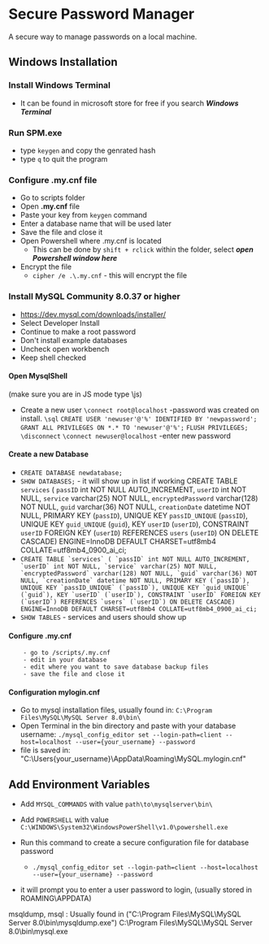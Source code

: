 # Secure Password Manager
A secure way to manage passwords on a local machine.

## Windows Installation


### Install Windows Terminal
- It can be found in microsoft store for free if you search ***Windows Terminal***


### Run SPM.exe
- type `keygen` and copy the genrated hash
- type `q` to quit the program

### Configure .my.cnf file
-  Go to scripts folder
-  Open **.my.cnf** file
-  Paste your key from `keygen` command
-  Enter a database name that will be used later
-  Save the file and close it
-  Open Powershell where .my.cnf is located
    - This can be done by `shift + rclick` within the folder, select ***open Powershell window here***
-  Encrypt the file
    - `cipher /e .\.my.cnf` - this will encrypt the file

### Install MySQL Community 8.0.37 or higher
- https://dev.mysql.com/downloads/installer/
- Select Developer Install
- Continue to make a root password
- Don't install example databases
- Uncheck open workbench
- Keep shell checked

#### Open MysqlShell
(make sure you are in JS mode type \js)
- Create a new user
    `\connect root@localhost` -password was created on install.
    `\sql`
    `CREATE USER 'newuser'@'%' IDENTIFIED BY 'newpassword';`
    `GRANT ALL PRIVILEGES ON *.* TO 'newuser'@'%';`
    `FLUSH PRIVILEGES;`
    `\disconnect`
    `\connect newuser@localhost` -enter new password

#### Create a new Database
- `CREATE DATABASE newdatabase;`
- `SHOW DATABASES;`   - it will show up in list if working
        CREATE TABLE `services` (
            `passID` int NOT NULL AUTO_INCREMENT,
            `userID` int NOT NULL,
            `service` varchar(25) NOT NULL,
            `encryptedPassword` varchar(128) NOT NULL,
            `guid` varchar(36) NOT NULL,
            `creationDate` datetime NOT NULL,
            PRIMARY KEY (`passID`),
            UNIQUE KEY `passID_UNIQUE` (`passID`),
            UNIQUE KEY `guid_UNIQUE` (`guid`),
            KEY `userID` (`userID`),
            CONSTRAINT `userID` FOREIGN KEY (`userID`) REFERENCES `users`       (`userID`) ON DELETE CASCADE) ENGINE=InnoDB DEFAULT CHARSET=utf8mb4 COLLATE=utf8mb4_0900_ai_ci;
- ``CREATE TABLE `services` (
        `passID` int NOT NULL AUTO_INCREMENT,
        `userID` int NOT NULL,
        `service` varchar(25) NOT NULL,
        `encryptedPassword` varchar(128) NOT NULL,
        `guid` varchar(36) NOT NULL,
        `creationDate` datetime NOT NULL,
        PRIMARY KEY (`passID`),
        UNIQUE KEY `passID_UNIQUE` (`passID`),
        UNIQUE KEY `guid_UNIQUE` (`guid`),
        KEY `userID` (`userID`),
        CONSTRAINT `userID` FOREIGN KEY (`userID`) REFERENCES `users` (`userID`) ON DELETE CASCADE) ENGINE=InnoDB DEFAULT CHARSET=utf8mb4 COLLATE=utf8mb4_0900_ai_ci;``
- `SHOW TABLES` - services and users should show up

#### Configure .my.cnf
        - go to /scripts/.my.cnf
        - edit in your database
        - edit where you want to save database backup files
        - save the file and close it
#### Configuration mylogin.cnf
- Go to mysql installation files, usually found in: 
    `C:\Program Files\MySQL\MySQL Server 8.0\bin\`
- Open Terminal in the bin directory and paste with your database username:
    `./mysql_config_editor set --login-path=client --host=localhost --user={your_username} --password`
- file is saved in: "C:\Users\{your_username}\AppData\Roaming\MySQL\.mylogin.cnf"

## Add Environment Variables
- Add `MYSQL_COMMANDS` with value `path\to\mysqlserver\bin\`
- Add `POWERSHELL` with value `C:\WINDOWS\System32\WindowsPowerShell\v1.0\powershell.exe`


- Run this command to create a secure configuration file for database password
    - `./mysql_config_editor set --login-path=client --host=localhost --user={your_username} --password`
- it will prompt you to enter a user password to login, (usually stored in ROAMING\APPDATA)

msqldump, msql : Usually found in ("C:\Program Files\MySQL\MySQL Server 8.0\bin\mysqldump.exe")
C:\Program Files\MySQL\MySQL Server 8.0\bin\mysql.exe

